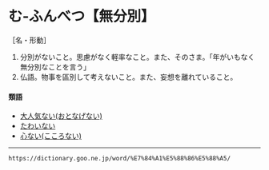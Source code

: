 # む‐ふんべつ【無分別】

［名・形動］
1. 分別がないこと。思慮がなく軽率なこと。また、そのさま。「年がいもなく無分別なことを言う」
2. 仏語。物事を區別して考えないこと。また、妄想を離れていること。
    

#### 類語

-   [大人気ない(おとなげない)](https://dictionary.goo.ne.jp/word/%E5%A4%A7%E4%BA%BA%E6%B0%97%E7%84%A1%E3%81%84/#jn-32094)
-   [たわいない](https://dictionary.goo.ne.jp/word/%E3%81%9F%E3%82%8F%E3%81%84%E7%84%A1%E3%81%84/#jn-139455)
-   [心ない(こころない)](https://dictionary.goo.ne.jp/word/%E5%BF%83%E7%84%A1%E3%81%84/#jn-78201)

---
`https://dictionary.goo.ne.jp/word/%E7%84%A1%E5%88%86%E5%88%A5/`